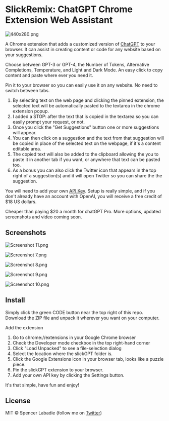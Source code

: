# SlickRemix: ChatGPT Chrome Extension Web Assistant

![440x280.png](https://raw.githubusercontent.com/spencerslickremix/slickGPT/main/screenshots/440x280.png)

A Chrome extension that adds a customized version of [ChatGPT](https://chat.openai.com) to your browser. It can assist in creating content or code for any website based on your suggestions.

Choose between GPT-3 or GPT-4, the Number of Tokens, Alternative Completions, Temperature, and Light and Dark Mode. An easy click to copy content and paste where ever you need it.

Pin it to your browser so you can easily use it on any website. No need to switch between tabs.

1. By selecting text on the web page and clicking the pinned extension, the selected text will be automatically pasted to the textarea in the chrome extension popup.
2. I added a STOP: after the text that is copied in the textarea so you can easily prompt your request, or not.
2. Once you click the "Get Suggestions" button one or more suggestions will appear.
3. You can then click on a suggestion and the text from that suggestion will be copied in place of the selected text on the webpage, if it's a content editable area.
4. The copied text will also be added to the clipboard allowing the you to paste it in another tab if you want, or anywhere that text can be pasted too.
5. As a bonus you can also click the Twitter icon that appears in the top right of a suggestion(s) and it will open Twitter so you can share the the suggestion.

You will need to add your own [API Key](https://platform.openai.com/account/api-keys). Setup is really simple, and if you don't already have an account with OpenAI, you will receive a free credit of $18 US dollars.

Cheaper than paying $20 a month for chatGPT Pro. More options, updated screenshots and video coming soon.

## Screenshots

![Screenshot 11.png](https://raw.githubusercontent.com/spencerslickremix/slickGPT/main/screenshots/Screenshot%2011.png)

![Screenshot 7.png](https://raw.githubusercontent.com/spencerslickremix/slickGPT/main/screenshots/Screenshot%207.png)

![Screenshot 8.png](https://raw.githubusercontent.com/spencerslickremix/slickGPT/main/screenshots/Screenshot%208.png)

![Screenshot 9.png](https://raw.githubusercontent.com/spencerslickremix/slickGPT/main/screenshots/Screenshot%209.png)

![Screenshot 10.png](https://raw.githubusercontent.com/spencerslickremix/slickGPT/main/screenshots/Screenshot%2010.png)

## Install

Simply click the green CODE button near the top right of this repo. Download the ZIP file and unpack it wherever you want on your computer.

Add the extension

1. Go to chrome://extensions in your Google Chrome browser
2. Check the Developer mode checkbox in the top right-hand corner
3. Click "Load Unpacked" to see a file-selection dialog
4. Select the location where the slickGPT folder is.
5. Click the Google Extensions icon in your browser tab, looks like a puzzle piece.
6. Pin the slickGPT extension to your browser.
7. Add your own API key by clicking the Settings button.

It's that simple, have fun and enjoy!

## License

MIT © Spencer Labadie (follow me on <a href="https://twitter.com/SpencerLabadie">Twitter</a>)
